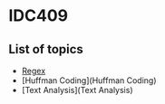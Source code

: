 # IDC409
## List of topics

- [Regex](Regex)
- [Huffman Coding](Huffman Coding)
- [Text Analysis](Text Analysis)